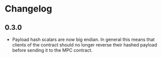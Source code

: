 # Changelog

## 0.3.0

- Payload hash scalars are now big endian. In general this means that clients of the contract should no longer reverse their hashed payload before sending it to the MPC contract.

